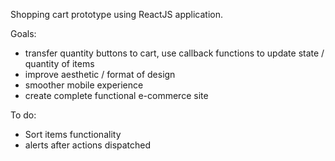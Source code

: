Shopping cart prototype using ReactJS application.

Goals:
- transfer quantity buttons to cart, use callback functions to update state / quantity of items
- improve aesthetic / format of design
- smoother mobile experience
- create complete functional e-commerce site

To do:
- Sort items functionality
- alerts after actions dispatched
